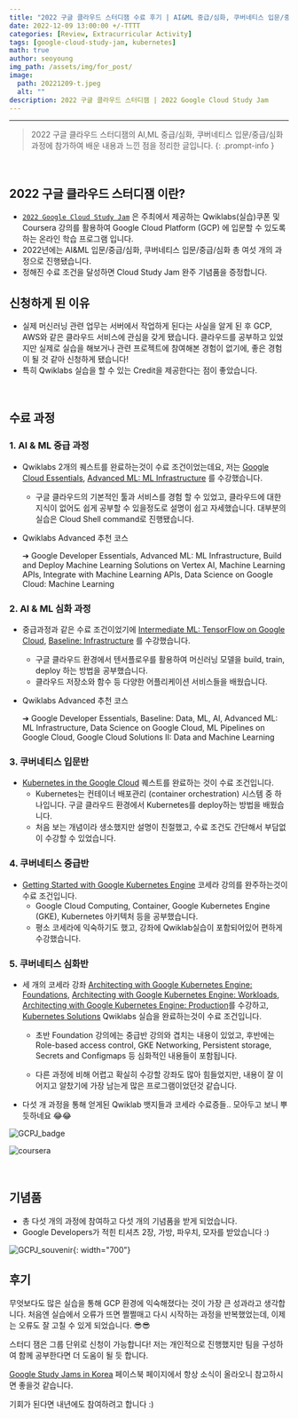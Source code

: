 ```yaml
---
title: "2022 구글 클라우드 스터디잼 수료 후기 | AI&ML 중급/심화, 쿠버네티스 입문/중급/심화 과정"
date: 2022-12-09 13:00:00 +/-TTTT
categories: [Review, Extracurricular Activity]
tags: [google-cloud-study-jam, kubernetes]
math: true
author: seoyoung
img_path: /assets/img/for_post/
image:
  path: 20221209-t.jpeg
  alt: ""
description: 2022 구글 클라우드 스터디잼 | 2022 Google Cloud Study Jam
---
```




------------------------

> 2022 구글 클라우드 스터디잼의  AI,ML 중급/심화, 쿠버네티스 입문/중급/심화 과정에 참가하여 배운 내용과 느낀 점을 정리한 글입니다.
{: .prompt-info }

&nbsp;
&nbsp;
&nbsp;

## **2022 구글 클라우드 스터디잼 이란?**

- [`2022 Google Cloud Study Jam`](https://sites.google.com/view/studyjam-kr/home?authuser=0) 은 주최에서 제공하는 Qwiklabs(실습)쿠폰 및 Coursera 강의를 활용하여 Google Cloud Platform (GCP) 에 입문할 수 있도록 하는 온라인 학습 프로그램 입니다.
- 2022년에는 AI&ML 입문/중급/심화, 쿠버네티스 입문/중급/심화 총 여섯 개의 과정으로 진행됐습니다.
- 정해진 수료 조건을 달성하면 Cloud Study Jam 완주 기념품을 증정합니다. 



## **신청하게 된 이유**

- 실제 머신러닝 관련 업무는 서버에서 작업하게 된다는 사실을 알게 된 후 GCP, AWS와 같은 클라우드 서비스에 관심을 갖게 됐습니다. 클라우드를 공부하고 있었지만 실제로 실습을 해보거나 관련 프로젝트에 참여해본 경험이 없기에, 좋은 경험이 될 것 같아 신청하게 됐습니다!
- 특히 Qwiklabs 실습을 할 수 있는 Credit을 제공한다는 점이 좋았습니다.


&nbsp;
&nbsp;
&nbsp;

## **수료 과정**

### 1. AI & ML 중급 과정

- Qwiklabs 2개의 퀘스트를 완료하는것이 수료 조건이었는데요, 저는 [Google Cloud Essentials](https://www.cloudskillsboost.google/quests/23), [Advanced ML: ML Infrastructure](https://www.cloudskillsboost.google/quests/84) 를 수강했습니다.

  - 구글 클라우드의 기본적인 툴과 서비스를 경험 할 수 있었고, 클라우드에 대한 지식이 없어도 쉽게 공부할 수 있을정도로 설명이 쉽고 자세했습니다. 대부분의 실습은 Cloud Shell command로 진행됐습니다.

- Qwiklabs Advanced 추천 코스

  ➔ Google Developer Essentials, Advanced ML: ML Infrastructure, Build and Deploy Machine Learning Solutions on Vertex AI, Machine Learning APIs, Integrate with Machine Learning APIs, Data Science on Google Cloud: Machine Learning



### 2. AI & ML 심화 과정

- 중급과정과 같은 수료 조건이었기에 [Intermediate ML: TensorFlow on Google Cloud](https://www.cloudskillsboost.google/quests/83), [Baseline: Infrastructure](https://www.cloudskillsboost.google/quests/33) 를 수강했습니다.

  - 구글 클라우드 환경에서 텐서플로우를 활용하여 머신러닝 모델을 build, train, deploy 하는 방법을 공부했습니다.
  - 클라우드 저장소와 함수 등 다양한 어플리케이션 서비스들을 배웠습니다.

- Qwiklabs Advanced 추천 코스

  ➔ Google Developer Essentials, Baseline: Data, ML, AI, Advanced ML: ML Infrastructure, Data Science on Google Cloud, ML Pipelines on Google Cloud, Google Cloud Solutions II: Data and Machine Learning



### 3. 쿠버네티스 입문반

- [Kubernetes in the Google Cloud](https://www.qwiklabs.com/quests/29) 퀘스트를 완료하는 것이 수료 조건입니다.
  - Kubernetes는 컨테이너 배포관리 (container orchestration) 시스템 중 하나입니다. 구글 클라우드 환경에서 Kubernetes를 deploy하는 방법을 배웠습니다. 
  - 처음 보는 개념이라 생소했지만 설명이 친절했고, 수료 조건도 간단해서 부담없이 수강할 수 있었습니다.



### 4. 쿠버네티스 중급반

- [Getting Started with Google Kubernetes Engine](https://www.coursera.org/learn/google-kubernetes-engine) 코세라 강의를 완주하는것이 수료 조건입니다.
  - Google Cloud Computing, Container, Google Kubernetes Engine (GKE), Kubernetes 아키텍처 등을 공부했습니다.
  - 평소 코세라에 익숙하기도 했고, 강좌에 Qwiklab실습이 포함되어있어 편하게 수강했습니다. 



### 5. 쿠버네티스 심화반

- 세 개의 코세라 강좌 [Architecting with Google Kubernetes Engine: Foundations](https://www.coursera.org/learn/foundations-google-kubernetes-engine-gke), [Architecting with Google Kubernetes Engine: Workloads](https://www.coursera.org/learn/deploying-workloads-google-kubernetes-engine-gke), [Architecting with Google Kubernetes Engine: Production](https://www.coursera.org/learn/deploying-secure-kubernetes-containers-in-production)를 수강하고, [Kubernetes Solutions](https://www.cloudskillsboost.google/quests/45) Qwiklabs 실습을 완료하는것이 수료 조건입니다. 

  - 초반 Foundation 강의에는 중급반 강의와 겹치는 내용이 있었고, 후반에는 Role-based access control, GKE Networking, Persistent storage, Secrets and Configmaps 등 심화적인 내용들이 포함됩니다.

  - 다른 과정에 비해 어렵고 확실히 수강할 강좌도 많아 힘들었지만, 내용이 잘 이어지고 알찼기에 가장 남는게 많은 프로그램이었던것 같습니다.



- 다섯 개 과정을 통해 얻게된 Qwiklab 뱃지들과 코세라 수료증들.. 모아두고 보니 뿌듯하네요 😂😂

![GCPJ_badge](20221209-2.png)

![coursera](20221209-3.png)


&nbsp;
&nbsp;
&nbsp;

## **기념품**

- 총 다섯 개의 과정에 참여하고 다섯 개의 기념품을 받게 되었습니다.
- Google Developers가 적힌 티셔츠 2장, 가방, 파우치, 모자를 받았습니다 :)



![GCPJ_souvenir](20221209-4.jpg){: width="700"}



## **후기**

무엇보다도 많은 실습을 통해 GCP 환경에 익숙해졌다는 것이 가장 큰 성과라고 생각합니다. 처음엔 실습에서 오류가 뜨면 쩔쩔매고 다시 시작하는 과정을 반복했었는데, 이제는 오류도 잘 고칠 수 있게 되었습니다. 😎😎

스터디 잼은 그룹 단위로 신청이 가능합니다! 저는 개인적으로 진행했지만 팀을 구성하여 함께 공부한다면 더 도움이 될 듯 합니다.

[Google Study Jams in Korea](https://www.facebook.com/groups/studyjamkorea) 페이스북 페이지에서 항상 소식이 올라오니 참고하시면 좋을것 같습니다.

기회가 된다면 내년에도 참여하려고 합니다 :)
